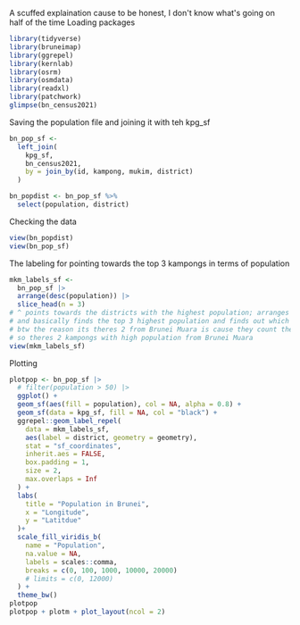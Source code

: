 A scuffed explaination cause to be honest, I don't know what's going on half of the time
Loading packages
```r
library(tidyverse)
library(bruneimap)
library(ggrepel)
library(kernlab)
library(osrm)
library(osmdata)
library(readxl)
library(patchwork)
glimpse(bn_census2021)
```
Saving the population file and joining it with teh kpg_sf 
```r
bn_pop_sf <- 
  left_join(
    kpg_sf, 
    bn_census2021, 
    by = join_by(id, kampong, mukim, district)
  )

bn_popdist <- bn_pop_sf %>%
  select(population, district)
```

Checking the data
```r
view(bn_popdist)
view(bn_pop_sf)
```

The labeling for pointing towards the top 3 kampongs in terms of population
```r
mkm_labels_sf <-
  bn_pop_sf |>
  arrange(desc(population)) |>
  slice_head(n = 3)
# ^ points towards the districts with the highest population; arranges the population in descending order 
# and basically finds the top 3 highest population and finds out which districts its from, eg; top 2 are from Brunei Muara
# btw the reason its theres 2 from Brunei Muara is cause they count the populations by each kampong,
# so theres 2 kampongs with high population from Brunei Muara
view(mkm_labels_sf) 
```

Plotting
```r
plotpop <- bn_pop_sf |>
  # filter(population > 50) |>
  ggplot() +
  geom_sf(aes(fill = population), col = NA, alpha = 0.8) +
  geom_sf(data = kpg_sf, fill = NA, col = "black") +
  ggrepel::geom_label_repel(
    data = mkm_labels_sf,
    aes(label = district, geometry = geometry),
    stat = "sf_coordinates",
    inherit.aes = FALSE,
    box.padding = 1,
    size = 2,
    max.overlaps = Inf
  ) + 
  labs(
    title = "Population in Brunei",
    x = "Longitude",
    y = "Latitdue"
  )+
  scale_fill_viridis_b(
    name = "Population",
    na.value = NA,
    labels = scales::comma,
    breaks = c(0, 100, 1000, 10000, 20000)
    # limits = c(0, 12000)
  ) +
  theme_bw()
plotpop
plotpop + plotm + plot_layout(ncol = 2)
```
